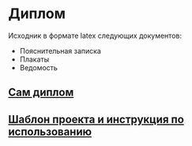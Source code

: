 # Диплом

Исходник в формате latex следующих документов:
- Пояснительная записка
- Плакаты
- Ведомость

## [Сам диплом][diplom]

## [Шаблон проекта и инструкция по использованию][template]

[//]: # (LINKS)
[diplom]: https://github.com/kr-ilya/vyatsu/tree/main/4%20курс/Диплом
[template]: https://github.com/danilbushkov/diploma
